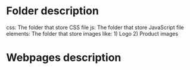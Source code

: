 # Folder description
css: The folder that store CSS file
js: The folder that store JavaScript file
elements: The folder that store images like:
                                            1) Logo
                                            2) Product images

# Webpages description